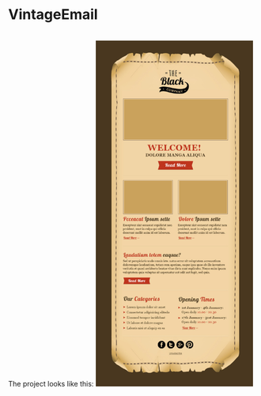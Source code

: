 # VintageEmail
</br>
The project looks like this:

<img height="700" src="images/VintageEmail.jpg" />
